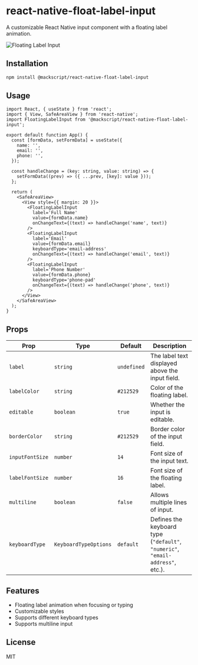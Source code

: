 # react-native-float-label-input

A customizable React Native input component with a floating label animation.

![Floating Label Input](https://raw.githubusercontent.com/mackscript/react-native-float-label-input/src/floating-label-input.gif)

## Installation

```sh
npm install @mackscript/react-native-float-label-input
```

## Usage

```tsx
import React, { useState } from 'react';
import { View, SafeAreaView } from 'react-native';
import FloatingLabelInput from '@mackscript/react-native-float-label-input';

export default function App() {
  const [formData, setFormData] = useState({
    name: '',
    email: '',
    phone: '',
  });

  const handleChange = (key: string, value: string) => {
    setFormData((prev) => ({ ...prev, [key]: value }));
  };

  return (
    <SafeAreaView>
      <View style={{ margin: 20 }}>
        <FloatingLabelInput
          label='Full Name'
          value={formData.name}
          onChangeText={(text) => handleChange('name', text)}
        />
        <FloatingLabelInput
          label='Email'
          value={formData.email}
          keyboardType='email-address'
          onChangeText={(text) => handleChange('email', text)}
        />
        <FloatingLabelInput
          label='Phone Number'
          value={formData.phone}
          keyboardType='phone-pad'
          onChangeText={(text) => handleChange('phone', text)}
        />
      </View>
    </SafeAreaView>
  );
}
```

## Props

| Prop            | Type                  | Default     | Description                                                                    |
| --------------- | --------------------- | ----------- | ------------------------------------------------------------------------------ |
| `label`         | `string`              | `undefined` | The label text displayed above the input field.                                |
| `labelColor`    | `string`              | `#212529`   | Color of the floating label.                                                   |
| `editable`      | `boolean`             | `true`      | Whether the input is editable.                                                 |
| `borderColor`   | `string`              | `#212529`   | Border color of the input field.                                               |
| `inputFontSize` | `number`              | `14`        | Font size of the input text.                                                   |
| `labelFontSize` | `number`              | `16`        | Font size of the floating label.                                               |
| `multiline`     | `boolean`             | `false`     | Allows multiple lines of input.                                                |
| `keyboardType`  | `KeyboardTypeOptions` | `default`   | Defines the keyboard type (`"default"`, `"numeric"`, `"email-address"`, etc.). |

## Features

- Floating label animation when focusing or typing
- Customizable styles
- Supports different keyboard types
- Supports multiline input

## License

MIT
